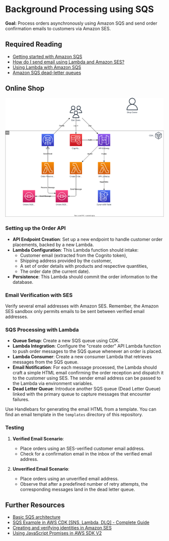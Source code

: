# Background Processing using SQS

**Goal:** Process orders asynchronously using Amazon SQS and send order confirmation emails to customers via Amazon SES.

## Required Reading

- [Getting started with Amazon SQS](https://docs.aws.amazon.com/AWSSimpleQueueService/latest/SQSDeveloperGuide/sqs-getting-started.html)
- [How do I send email using Lambda and Amazon SES?](https://repost.aws/knowledge-center/lambda-send-email-ses)
- [Using Lambda with Amazon SQS](https://docs.aws.amazon.com/lambda/latest/dg/with-sqs.html)
- [Amazon SQS dead-letter queues](https://docs.aws.amazon.com/AWSSimpleQueueService/latest/SQSDeveloperGuide/sqs-dead-letter-queues.html)

## Online Shop

![Overview](./diagrams/050-sqs-ses.drawio.svg "Overview")

### Setting up the Order API

- **API Endpoint Creation**: Set up a new endpoint to handle customer order placements, backed by a new Lambda.
- **Lambda Configuration**: This Lambda function should intake:
   - Customer email (extracted from the Cognito token),
   - Shipping address provided by the customer,
   - A set of order details with products and respective quantities,
   - The order date (the current date).
- **Persistence**: This Lambda should commit the order information to the database.

### Email Verification with SES

Verify several email addresses with Amazon SES. Remember, the Amazon SES sandbox only permits emails to be sent between verified email addresses.

### SQS Processing with Lambda

- **Queue Setup**: Create a new SQS queue using CDK.
- **Lambda Integration**: Configure the "create order" API Lambda function to push order messages to the SQS queue whenever an order is placed.
- **Lambda Consumer**: Create a new consumer Lambda that retrieves messages from the SQS queue.
- **Email Notification**: For each message processed, the Lambda should craft a simple HTML email confirming the order reception and dispatch it to the customer using SES. The sender email address can be passed to the Lambda via environment variables.
- **Dead Letter Queue**: Introduce another SQS queue (Dead Letter Queue) linked with the primary queue to capture messages that encounter failures.

Use Handlebars for generating the email HTML from a template. You can find an email template in the `templates` directory of this repository.

### Testing 

1. **Verified Email Scenario**: 
   - Place orders using an SES-verified customer email address.
   - Check for a confirmation email in the inbox of the verified email address.

2. **Unverified Email Scenario**: 
   - Place orders using an unverified email address.
   - Observe that after a predefined number of retry attempts, the corresponding messages land in the dead letter queue.

## Further Resources

- [Basic SQS architecture](https://docs.aws.amazon.com/AWSSimpleQueueService/latest/SQSDeveloperGuide/sqs-basic-architecture.html)
- [SQS Example in AWS CDK [SNS, Lambda, DLQ] - Complete Guide](https://bobbyhadz.com/blog/aws-cdk-sqs-sns-lambda)
- [Creating and verifying identities in Amazon SES](https://docs.aws.amazon.com/ses/latest/dg/creating-identities.html)
- [Using JavaScript Promises in AWS SDK V2](https://docs.aws.amazon.com/sdk-for-javascript/v2/developer-guide/using-promises.html)
